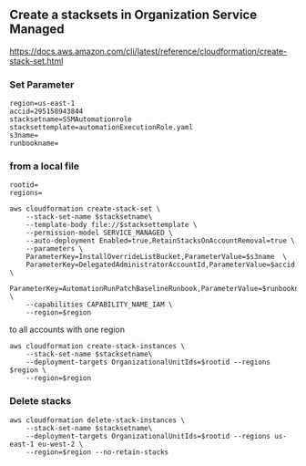 ## Create a stacksets in Organization Service Managed
https://docs.aws.amazon.com/cli/latest/reference/cloudformation/create-stack-set.html
### Set Parameter
```
region=us-east-1
accid=295158943844
stacksetname=SSMAutomationrole
stacksettemplate=automationExecutionRole.yaml
s3name=
runbookname=
```
### from a local file
```
rootid=
regions=
```
```
aws cloudformation create-stack-set \
    --stack-set-name $stacksetname\
    --template-body file://$stacksettemplate \
    --permission-model SERVICE_MANAGED \
    --auto-deployment Enabled=true,RetainStacksOnAccountRemoval=true \
    --parameters \
    ParameterKey=InstallOverrideListBucket,ParameterValue=$s3name  \
    ParameterKey=DelegatedAdministratorAccountId,ParameterValue=$accid \
    ParameterKey=AutomationRunPatchBaselineRunbook,ParameterValue=$runbookname \
    --capabilities CAPABILITY_NAME_IAM \
    --region=$region
```
to all accounts with one region
```
aws cloudformation create-stack-instances \
    --stack-set-name $stacksetname\
    --deployment-targets OrganizationalUnitIds=$rootid --regions $region \            
    --region=$region
```
### Delete stacks
```
aws cloudformation delete-stack-instances \
    --stack-set-name $stacksetname\
    --deployment-targets OrganizationalUnitIds=$rootid --regions us-east-1 eu-west-2 \
    --region=$region --no-retain-stacks
```

